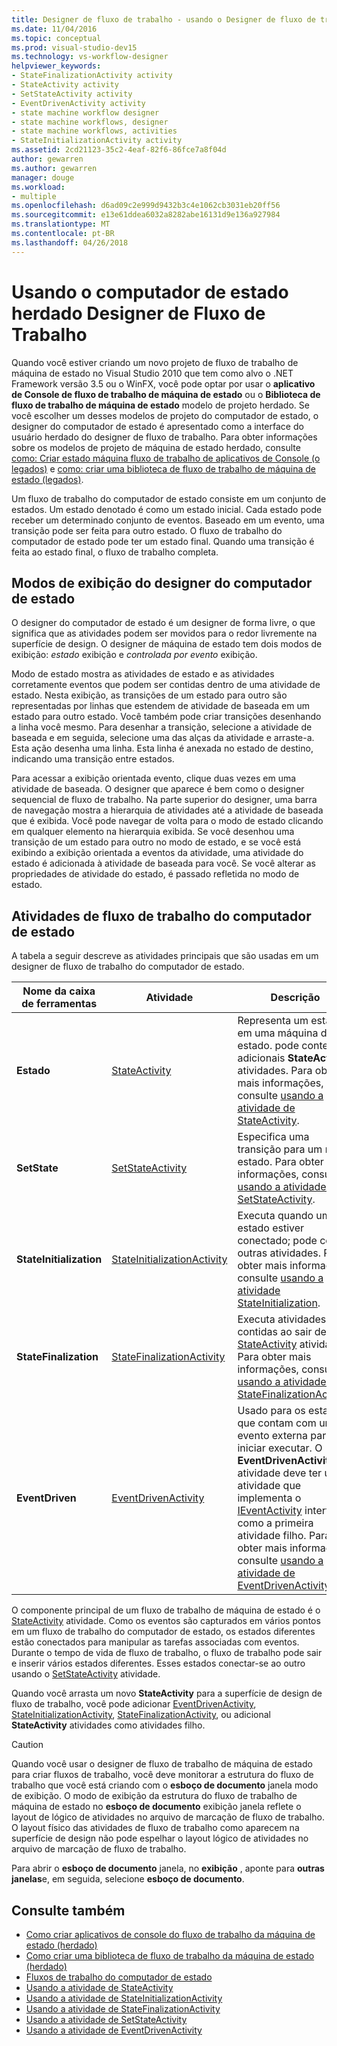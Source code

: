 ```yaml
---
title: Designer de fluxo de trabalho - usando o Designer de fluxo de trabalho de máquina de estado herdado
ms.date: 11/04/2016
ms.topic: conceptual
ms.prod: visual-studio-dev15
ms.technology: vs-workflow-designer
helpviewer_keywords:
- StateFinalizationActivity activity
- StateActivity activity
- SetStateActivity activity
- EventDrivenActivity activity
- state machine workflow designer
- state machine workflows, designer
- state machine workflows, activities
- StateInitializationActivity activity
ms.assetid: 2cd21123-35c2-4eaf-82f6-86fce7a8f04d
author: gewarren
ms.author: gewarren
manager: douge
ms.workload:
- multiple
ms.openlocfilehash: d6ad09c2e999d9432b3c4e1062cb3031eb20ff56
ms.sourcegitcommit: e13e61ddea6032a8282abe16131d9e136a927984
ms.translationtype: MT
ms.contentlocale: pt-BR
ms.lasthandoff: 04/26/2018
---
```

# <a name="using-the-legacy-state-machine-workflow-designer"></a>Usando o computador de estado herdado Designer de Fluxo de Trabalho

Quando você estiver criando um novo projeto de fluxo de trabalho de máquina de estado no Visual Studio 2010 que tem como alvo o .NET Framework versão 3.5 ou o WinFX, você pode optar por usar o **aplicativo de Console de fluxo de trabalho de máquina de estado** ou o  **Biblioteca de fluxo de trabalho de máquina de estado** modelo de projeto herdado. Se você escolher um desses modelos de projeto do computador de estado, o designer do computador de estado é apresentado como a interface do usuário herdado do designer de fluxo de trabalho. Para obter informações sobre os modelos de projeto de máquina de estado herdado, consulte [como: Criar estado máquina fluxo de trabalho de aplicativos de Console (o legados)](../workflow-designer/how-to-create-state-machine-workflow-console-applications-legacy.md) e [como: criar uma biblioteca de fluxo de trabalho de máquina de estado (legados)](../workflow-designer/how-to-create-a-state-machine-workflow-library-legacy.md).

Um fluxo de trabalho do computador de estado consiste em um conjunto de estados. Um estado denotado é como um estado inicial. Cada estado pode receber um determinado conjunto de eventos. Baseado em um evento, uma transição pode ser feita para outro estado. O fluxo de trabalho do computador de estado pode ter um estado final. Quando uma transição é feita ao estado final, o fluxo de trabalho completa.

## <a name="state-machine-designer-views"></a>Modos de exibição do designer do computador de estado
 O designer do computador de estado é um designer de forma livre, o que significa que as atividades podem ser movidos para o redor livremente na superfície de design. O designer de máquina de estado tem dois modos de exibição: *estado* exibição e *controlada por evento* exibição.

 Modo de estado mostra as atividades de estado e as atividades corretamente eventos que podem ser contidas dentro de uma atividade de estado. Nesta exibição, as transições de um estado para outro são representadas por linhas que estendem de atividade de baseada em um estado para outro estado. Você também pode criar transições desenhando a linha você mesmo. Para desenhar a transição, selecione a atividade de baseada e em seguida, selecione uma das alças da atividade e arraste-a. Esta ação desenha uma linha. Esta linha é anexada no estado de destino, indicando uma transição entre estados.

 Para acessar a exibição orientada evento, clique duas vezes em uma atividade de baseada. O designer que aparece é bem como o designer sequencial de fluxo de trabalho. Na parte superior do designer, uma barra de navegação mostra a hierarquia de atividades até a atividade de baseada que é exibida. Você pode navegar de volta para o modo de estado clicando em qualquer elemento na hierarquia exibida. Se você desenhou uma transição de um estado para outro no modo de estado, e se você está exibindo a exibição orientada a eventos da atividade, uma atividade do estado é adicionada à atividade de baseada para você. Se você alterar as propriedades de atividade do estado, é passado refletida no modo de estado.

## <a name="state-machine-workflow-activities"></a>Atividades de fluxo de trabalho do computador de estado
 A tabela a seguir descreve as atividades principais que são usadas em um designer de fluxo de trabalho do computador de estado.

|Nome da caixa de ferramentas|Atividade|Descrição|
|------------------|--------------|-----------------|
|**Estado**|[StateActivity](http://go.microsoft.com/fwlink?LinkID=65042)|Representa um estado em uma máquina de estado. pode conter adicionais **StateActivity** atividades. Para obter mais informações, consulte [usando a atividade de StateActivity](http://go.microsoft.com/fwlink?LinkID=65083).|
|**SetState**|[SetStateActivity](http://go.microsoft.com/fwlink?LinkID=65041)|Especifica uma transição para um novo estado. Para obter mais informações, consulte [usando a atividade de SetStateActivity](http://go.microsoft.com/fwlink?LinkID=65082).|
|**StateInitialization**|[StateInitializationActivity](http://go.microsoft.com/fwlink?LinkID=65044)|Executa quando um estado estiver conectado; pode conter outras atividades. Para obter mais informações, consulte [usando a atividade StateInitialization](http://go.microsoft.com/fwlink?LinkID=65006).|
|**StateFinalization**|[StateFinalizationActivity](http://go.microsoft.com/fwlink?LinkID=65043)|Executa atividades contidas ao sair de um [StateActivity](http://go.microsoft.com/fwlink?LinkID=65042) atividade. Para obter mais informações, consulte [usando a atividade de StateFinalizationActivity](http://go.microsoft.com/fwlink?LinkID=65008).|
|**EventDriven**|[EventDrivenActivity](http://go.microsoft.com/fwlink?LinkID=65029)|Usado para os estados que contam com um evento externa para iniciar executar. O **EventDrivenActivity** atividade deve ter uma atividade que implementa o [IEventActivity](http://go.microsoft.com/fwlink?LinkID=65032) interface como a primeira atividade filho. Para obter mais informações, consulte [usando a atividade de EventDrivenActivity](http://go.microsoft.com/fwlink?LinkID=65068).|

 O componente principal de um fluxo de trabalho de máquina de estado é o [StateActivity](http://go.microsoft.com/fwlink?LinkID=65042) atividade. Como os eventos são capturados em vários pontos em um fluxo de trabalho do computador de estado, os estados diferentes estão conectados para manipular as tarefas associadas com eventos. Durante o tempo de vida de fluxo de trabalho, o fluxo de trabalho pode sair e inserir vários estados diferentes. Esses estados conectar-se ao outro usando o [SetStateActivity](http://go.microsoft.com/fwlink?LinkID=65041) atividade.

 Quando você arrasta um novo **StateActivity** para a superfície de design de fluxo de trabalho, você pode adicionar [EventDrivenActivity](http://go.microsoft.com/fwlink?LinkID=65029), [StateInitializationActivity](http://go.microsoft.com/fwlink?LinkID=65044), [ StateFinalizationActivity](http://go.microsoft.com/fwlink?LinkID=65043), ou adicional **StateActivity** atividades como atividades filho.

> [!CAUTION]
> Quando você usar o designer de fluxo de trabalho de máquina de estado para criar fluxos de trabalho, você deve monitorar a estrutura do fluxo de trabalho que você está criando com o **esboço de documento** janela modo de exibição. O modo de exibição da estrutura do fluxo de trabalho de máquina de estado no **esboço de documento** exibição janela reflete o layout de lógico de atividades no arquivo de marcação de fluxo de trabalho. O layout físico das atividades de fluxo de trabalho como aparecem na superfície de design não pode espelhar o layout lógico de atividades no arquivo de marcação de fluxo de trabalho.
>
> Para abrir o **esboço de documento** janela, no **exibição** , aponte para **outras janelas**e, em seguida, selecione **esboço de documento**.

## <a name="see-also"></a>Consulte também

- [Como criar aplicativos de console do fluxo de trabalho da máquina de estado (herdado)](../workflow-designer/how-to-create-state-machine-workflow-console-applications-legacy.md)
- [Como criar uma biblioteca de fluxo de trabalho da máquina de estado (herdado)](../workflow-designer/how-to-create-a-state-machine-workflow-library-legacy.md)
- [Fluxos de trabalho do computador de estado](http://go.microsoft.com/fwlink?LinkID=65016)
- [Usando a atividade de StateActivity](http://go.microsoft.com/fwlink?LinkID=65083)
- [Usando a atividade de StateInitializationActivity](http://go.microsoft.com/fwlink?LinkID=65006)
- [Usando a atividade de StateFinalizationActivity](http://go.microsoft.com/fwlink?LinkID=65008)
- [Usando a atividade de SetStateActivity](http://go.microsoft.com/fwlink?LinkID=65082)
- [Usando a atividade de EventDrivenActivity](http://go.microsoft.com/fwlink?LinkID=65068)
